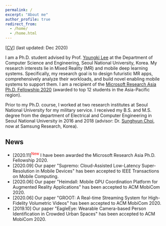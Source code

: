 ```yaml
---
permalink: /
excerpt: "About me"
author_profile: true
redirect_from: 
  - /home/
  - /home.html
---
```


[[CV](https://juheonyi.github.io/files/JuheonYi_CV.pdf)] (last updated: Dec 2020)

I am a Ph.D. student advised by Prof. [Youngki Lee](http://youngkilee.blogspot.com/) at the Department of Computer Science and Engineering, Seoul National University, Korea. My research interests lie in Mixed Reality (MR) and mobile deep learning systems. Specifically, my research goal is to design futuristic MR apps, comprehensively analyze their workloads, and build novel enabling mobile systems to support them. I am a recipient of the [Microsoft Research Asia Ph.D. Fellowship 2020](https://www.microsoft.com/en-us/research/academic-program/fellowships-microsoft-research-asia/#!fellows) (awarded to top 12 students in the Asia-Pacific region).

Prior to my Ph.D. course, I worked at two research institutes at Seoul National University for my military service. I received my B.S. and M.S. degree from the department of Electrical and Computer Engineering in Seoul National University in 2016 and 2018 (advisor: Dr. [Sunghyun Choi](https://sites.google.com/view/sunghyun-chois-home), now at Samsung Research, Korea). 

## News


* [2020.11]<sup><span style="color:red">New</span></sup> I have been awarded the Microsoft Research Asia Ph.D. Fellowship 2020.
* [2020.09] Our paper "Supremo: Cloud-Assisted Low-Latency Super-Resolution in Mobile Devices" has been accepted to IEEE Transactions on Mobile Computing.
* [2020.06] Our paper "Heimdall: Mobile GPU Coordination Platform for Augmented Reality Applications" has been accepted to ACM MobiCom 2020.
* [2020.06] Our paper "GROOT: A Real-time Streaming System for High-Fidelity Volumetric Videos" has been accepted to ACM MobiCom 2020.
* [2019.10] Our paper "EagleEye: Wearable Camera-based Person Identification in Crowded Urban Spaces" has been accepted to ACM MobiCom 2020.

